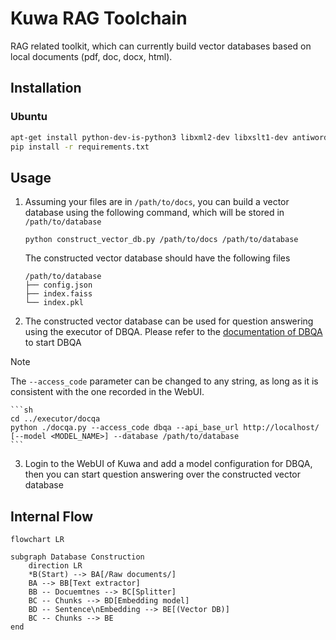 # Kuwa RAG Toolchain
RAG related toolkit, which can currently build vector databases based on local documents (pdf, doc, docx, html).

## Installation
### Ubuntu
```bash
apt-get install python-dev-is-python3 libxml2-dev libxslt1-dev antiword unrtf poppler-utils pstotext
pip install -r requirements.txt
```

## Usage
1. Assuming your files are in `/path/to/docs`, you can build a vector database using the following command, which will be stored in `/path/to/database`
    ```
    python construct_vector_db.py /path/to/docs /path/to/database
    ```

    The constructed vector database should have the following files
    ```
    /path/to/database
    ├── config.json
    ├── index.faiss
    └── index.pkl
    ```
2. The constructed vector database can be used for question answering using the executor of DBQA. Please refer to the [documentation of DBQA](../executor/docqa/README.md#dbqa) to start DBQA
> [!NOTE]
> The `--access_code` parameter can be changed to any string, as long as it is consistent with the one recorded in the WebUI.

    ```sh
    cd ../executor/docqa
    python ./docqa.py --access_code dbqa --api_base_url http://localhost/ [--model <MODEL_NAME>] --database /path/to/database
    ```
3. Login to the WebUI of Kuwa and add a model configuration for DBQA, then you can start question answering over the constructed vector database

## Internal Flow

```mermaid
flowchart LR

subgraph Database Construction
    direction LR
    *B(Start) --> BA[/Raw documents/]
    BA --> BB[Text extractor]
    BB -- Docuemtnes --> BC[Splitter]
    BC -- Chunks --> BD[Embedding model] 
    BD -- Sentence\nEmbedding --> BE[(Vector DB)]
    BC -- Chunks --> BE 
end
```